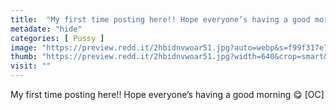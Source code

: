 ```yaml
---
title:  "My first time posting here!! Hope everyone’s having a good morning 😋 [OC]"
metadate: "hide"
categories: [ Pussy ]
image: "https://preview.redd.it/2hbidnvwoar51.jpg?auto=webp&s=f99f317e75e425dca36de1a827cbf87bdb70948e"
thumb: "https://preview.redd.it/2hbidnvwoar51.jpg?width=640&crop=smart&auto=webp&s=5b1c05985585dcb7c85592098424a21c2fa1112c"
visit: ""
---
```

My first time posting here!! Hope everyone’s having a good morning 😋 [OC]
